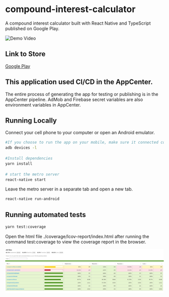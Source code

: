 # compound-interest-calculator

A compound interest calculator built with React Native and TypeScript published on Google Play. 

![Demo Video](demo_video.gif)

## Link to Store

[Google Play](https://play.google.com/store/apps/details?id=br.com.fiiquedeboa.juroscompostos)

## This application used CI/CD in the AppCenter.

The entire process of generating the app for testing or publishing is in the AppCenter pipeline.
AdMob and Firebase secret variables are also environment variables in AppCenter.

## Running Locally

Connect your cell phone to your computer or open an Android emulator.

```sh
#If you choose to run the app on your mobile, make sure it connected correctly
adb devices -l

#Install dependencies
yarn install

# start the metro server
react-native start
```

Leave the metro server in a separate tab and open a new tab.

```sh
react-native run-android
```

## Running automated tests

```sh
yarn test:coverage
```

Open the html file ./coverage/lcov-report/index.html after running the command test:coverage to view the coverage report in the browser.

![Coverage Report](coverage-report.png)

